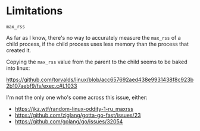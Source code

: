 # Limitations

`max_rss`

As far as I know, there's no way to accurately measure the `max_rss` of a child process, if the child process uses less memory than the process that created it.

Copying the `max_rss` value from the parent to the child seems to be baked into linux:

https://github.com/torvalds/linux/blob/acc657692aed438e9931438f8c923b2b107aebf9/fs/exec.c#L1033

I'm not the only one who's come across this issue, either:

- https://jkz.wtf/random-linux-oddity-1-ru_maxrss
- https://github.com/ziglang/gotta-go-fast/issues/23
- https://github.com/golang/go/issues/32054
